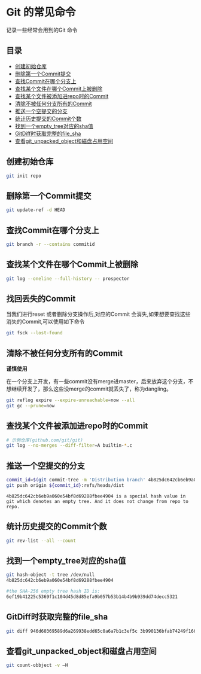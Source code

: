 # Git 的常见命令

记录一些经常会用到的Git 命令



## 目录

* [创建初始仓库](#创建初始仓库)
* [删除第一个Commit提交](#删除第一个Commit提交)
* [查找Commit在哪个分支上](#查找Commit在哪个分支上)
* [查找某个文件在哪个Commit上被删除](#查找某个文件在哪个Commit上被删除)
* [查找某个文件被添加进repo时的Commit](#查找某个文件被添加进repo时的commit)
* [清除不被任何分支所有的Commit](#清除不被任何分支所有的Commit)
* [推送一个空提交的分支](#推送一个空提交的分支)
* [统计历史提交的Commit个数](#统计历史提交的Commit个数)
* [找到一个empty_tree对应的sha值](#找到一个empty_tree对应的sha值)
* [GitDiff时获取完整的file_sha](#GitDiff时获取完整的file_sha)
* [查看git_unpacked_object和磁盘占用空间](#查看git_unpacked_object和磁盘占用空间)





## 创建初始仓库

```bash
git init repo
```



## 删除第一个Commit提交

```bash
git update-ref -d HEAD
```



## 查找Commit在哪个分支上 

```bash
git branch -r --contains commitid
```



## 查找某个文件在哪个Commit上被删除

```bash
git log --oneline --full-history -- prospector
```



## 找回丢失的Commit

当我们进行reset 或者删除分支操作后,对应的Commit 会消失,如果想要查找这些消失的Commit,可以使用如下命令

```bash
git fsck --lost-found
```



## 清除不被任何分支所有的Commit

**谨慎使用**

在一个分支上开发，有一些commit没有merge进master，后来放弃这个分支，不想继续开发了，那么这些没merge的commit就丢失了，称为dangling。

```bash
git reflog expire --expire-unreachable=now --all
git gc --prune=now
```





## 查找某个文件被添加进repo时的Commit

```bash
# 示例仓库(github.com/git/git)
git log --no-merges --diff-filter=A builtin-*.c 
```



## 推送一个空提交的分支

```bash
commit_id=$(git commit-tree -m 'Distribution branch' 4b825dc642cb6eb9a060e54bf8d69288fbee4904)
git push origin ${commit_id}:refs/heads/dist
```

```
4b825dc642cb6eb9a060e54bf8d69288fbee4904 is a special hash value in git which denotes an empty tree. And it does not change from repo to repo.
```



## 统计历史提交的Commit个数

```bash
git rev-list --all --count
```



## 找到一个empty_tree对应的sha值

```bash
git hash-object -t tree /dev/null
4b825dc642cb6eb9a060e54bf8d69288fbee4904

#the SHA-256 empty tree hash ID is:
6ef19b41225c5369f1c104d45d8d85efa9b057b53b14b4b9b939dd74decc5321
```



## GitDiff时获取完整的file_sha

```bash
git diff 946d60369589d6a269938edd65c0a6a7b1c3ef5c 3b990136bfab74249f166dd742fd8e61637e63d9 --full-index
```



## 查看git_unpacked_object和磁盘占用空间

```bash
git count-obbject -v —H
```

